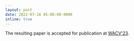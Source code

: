 ```yaml
---
layout: post
date: 2022-07-16 05:00:00-0000
inline: true
---
```


The resulting paper is accepted for publication at <a href="https://wacv2023.thecvf.com/home">WACV'23</a>.

